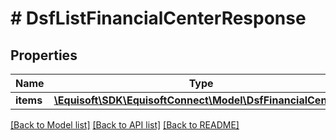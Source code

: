 # # DsfListFinancialCenterResponse

## Properties

Name | Type | Description | Notes
------------ | ------------- | ------------- | -------------
**items** | [**\Equisoft\SDK\EquisoftConnect\Model\DsfFinancialCenter[]**](DsfFinancialCenter.md) |  |

[[Back to Model list]](../../README.md#models) [[Back to API list]](../../README.md#endpoints) [[Back to README]](../../README.md)
